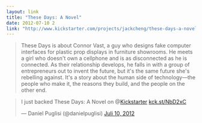 ```yaml
---
layout: link
title: "These Days: A Novel"
date: 2012-07-10 2
link: "http://www.kickstarter.com/projects/jackcheng/these-days-a-novel"
---
```


> These Days is about Connor Vast, a guy who designs fake computer interfaces for plastic prop displays in furniture showrooms. He meets a girl who doesn't own a cellphone and is as disconnected as he is connected. As their relationship develops, he falls in with a group of entrepreneurs out to invent the future, but it's the same future she's rebelling against. It's a story about the human side of technology—the people who make it, the reasons they build, and the people on the other end.

<blockquote class="twitter-tweet tw-align-center" lang="en"><p>I just backed These Days: A Novel on @<a href="https://twitter.com/Kickstarter">Kickstarter</a> <a href="http://t.co/kL9BKxVp" title="http://kck.st/NbD2xC">kck.st/NbD2xC</a></p>&mdash; Daniel Puglisi (@danielpuglisi) <a href="https://twitter.com/danielpuglisi/status/222711297240875008" data-datetime="2012-07-10T15:18:05+00:00">Juli 10, 2012</a></blockquote>
